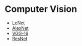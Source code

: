 # Computer Vision

* [LeNet](http://yann.lecun.com/exdb/publis/pdf/lecun-98.pdf)
* [AlexNet](https://papers.nips.cc/paper/2012/file/c399862d3b9d6b76c8436e924a68c45b-Paper.pdf)
* [VGG-16](https://arxiv.org/pdf/1409.1556.pdf)
* [ResNet](https://arxiv.org/pdf/1512.03385.pdf)

